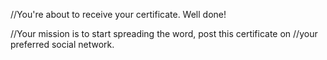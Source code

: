 //You're about to receive your certificate. Well done!

//Your mission is to start spreading the word, post this certificate on
//your preferred social network.